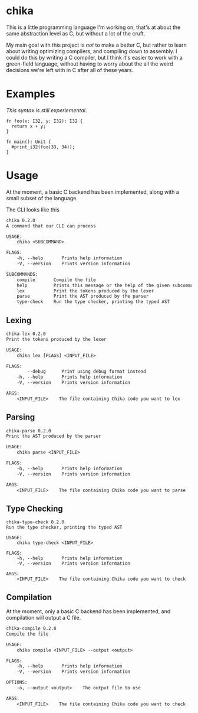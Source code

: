 # chika

This is a little programming language I'm working on, that's at about
the same abstraction level as C, but without a lot of the cruft.

My main goal with this project is *not* to make a better C, but rather
to learn about writing optimizing compilers, and compiling down to assembly.
I could do this by writing a C compiler, but I think it's easier to work with
a green-field language, without having to worry about the all the weird
decisions we're left with in C after all of these years.

# Examples

*This syntax is still experiemental*.

```chika
fn foo(x: I32, y: I32): I32 {
  return x + y;
}

fn main(): Unit {
  #print_i32(foo(33, 34));
}
```

# Usage

At the moment, a basic C backend has been implemented, along with a small subset
of the language.

The CLI looks like this

```txt
chika 0.2.0
A command that our CLI can process

USAGE:
    chika <SUBCOMMAND>

FLAGS:
    -h, --help       Prints help information
    -V, --version    Prints version information

SUBCOMMANDS:
    compile       Compile the file
    help          Prints this message or the help of the given subcommand(s)
    lex           Print the tokens produced by the lexer
    parse         Print the AST produced by the parser
    type-check    Run the type checker, printing the typed AST
```

## Lexing

```txt
chika-lex 0.2.0
Print the tokens produced by the lexer

USAGE:
    chika lex [FLAGS] <INPUT_FILE>

FLAGS:
        --debug      Print using debug format instead
    -h, --help       Prints help information
    -V, --version    Prints version information

ARGS:
    <INPUT_FILE>    The file containing Chika code you want to lex
```

## Parsing

```txt
chika-parse 0.2.0
Print the AST produced by the parser

USAGE:
    chika parse <INPUT_FILE>

FLAGS:
    -h, --help       Prints help information
    -V, --version    Prints version information

ARGS:
    <INPUT_FILE>    The file containing Chika code you want to parse
```

## Type Checking

```
chika-type-check 0.2.0
Run the type checker, printing the typed AST

USAGE:
    chika type-check <INPUT_FILE>

FLAGS:
    -h, --help       Prints help information
    -V, --version    Prints version information

ARGS:
    <INPUT_FILE>    The file containing Chika code you want to check
```

## Compilation

At the moment, only a basic C backend has been implemented, and compilation
will output a C file.

```txt
chika-compile 0.2.0
Compile the file

USAGE:
    chika compile <INPUT_FILE> --output <output>

FLAGS:
    -h, --help       Prints help information
    -V, --version    Prints version information

OPTIONS:
    -o, --output <output>    The output file to use

ARGS:
    <INPUT_FILE>    The file containing Chika code you want to check
```
